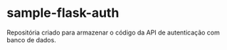 # sample-flask-auth

Repositória criado para armazenar o código da API de autenticação com banco de dados.